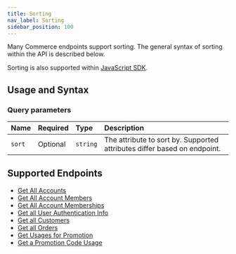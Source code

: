 ```yaml
---
title: Sorting
nav_label: Sorting
sidebar_position: 100
---
```


Many Commerce endpoints support sorting.  The general syntax of sorting within the API is described below.

Sorting is also supported within [JavaScript SDK](/docs/developer-tools#software-development-kits).

## Usage and Syntax

### Query parameters

| Name           | Required | Type     | Description                                                              |
|:---------------|:---------|:---------|:-------------------------------------------------------------------------|
| `sort`         | Optional | `string` | The attribute to sort by. Supported attributes differ based on endpoint. |

## Supported Endpoints

* [Get All Accounts](/docs/api/accounts/get-v-2-accounts)
* [Get All Account Members](/docs/api/accounts/get-v-2-account-members)
* [Get All Account Memberships](/docs/api/accounts/get-v-2-accounts-account-id-account-memberships)
* [Get all User Authentication Info](/docs/authentication/single-sign-on/user-authentication-info-api/get-all-user-authentication-info)
* [Get all Customers](/docs/customer-management/customer-management-api/get-all-customers)
* [Get all Orders](/docs/api/carts/get-customer-orders)
* [Get Usages for Promotion](/docs/promotions-builder/promotions-builder-codes/get-promotion-usages)
* [Get a Promotion Code Usage](/docs/promotions-builder/promotions-builder-codes/get-a-promotion-code-usage)
